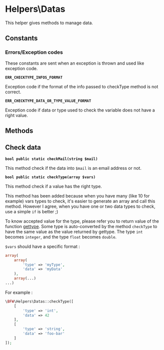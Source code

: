 # Helpers\Datas

This helper gives methods to manage data.

## Constants

### Errors/Exception codes

These constants are sent when an exception is thrown and used like exception code.

__`ERR_CHECKTYPE_INFOS_FORMAT`__

Exception code if the format of the info passed to checkType method is not correct.

__`ERR_CHECKTYPE_DATA_OR_TYPE_VALUE_FORMAT`__

Exception code if data or type used to check the variable does not have a right value.

## Methods

## Check data

__`bool public static checkMail(string $mail)`__

This method check if the data into `$mail` is an email address or not.

__`bool public static checkType(array $vars)`__

This method check if a value has the right type.

This method has been added because when you have many (like 10 for example) vars types to check,
it's easier to generate an array and call this method.
However I agree, when you have one or two data types to check, use a simple `if` is better ;)

To know accepted value for the type, please refer you to return value of the function [gettype](http://php.net/manual/en/function.gettype.php).
Some type is auto-converted by the method `checkType` to have the same value as the value returned by gettype.
The type `int` becomes `integer`, and the type `float` becomes `double`.


`$vars` should have a specific format :
```php
array(
    array(
        'type' => 'myType',
        'data' => 'myData'
    ),
    array(...)
...)
```

For example :
```php
\BFW\Helpers\Datas::checkType([
    [
        'type' => 'int',
        'data' => 42
    ],
    [
        'type' => 'string',
        'data' => 'foo-bar'
    ]
]);
```

